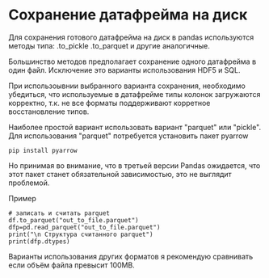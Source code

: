 # Сохранение датафрейма на диск

Для сохранения готового датафрейма на диск в pandas используются методы типа:
 .to_pickle
 .to_parquet
 и другие аналогичные.

 Большинство методов предполагает сохранение одного датафрейма в один файл. Исключение это варианты использования HDF5 и SQL.

При использоывнии выбранного варианта сохранения, необходимо убедиться, что используемые в датафрейме типы колонок загружаются корректно, т.к. не все форматы поддерживают корретное восстановление типов.

Наиболее простой вариант использовать вариант "parquet" или "pickle". Для использования "parquet" потребуется установить пакет pyarrow
```
pip install pyarrow
```
Но принимая во внимание, что в третьей версии Pandas ожидается, что этот пакет станет обязательной зависимостью, это не выглядит проблемой.

Пример
```
# записать и считать parquet
df.to_parquet("out_to_file.parquet")
dfp=pd.read_parquet("out_to_file.parquet")
print("\n Структура считанного parquet")
print(dfp.dtypes)
````

Варианты использования других форматов я рекомендую сравнивать если объём файла превысит 100MB.
